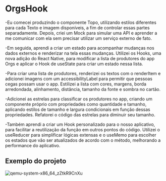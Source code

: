 # **OrgsHook**

-Eu comecei produzindo o componente Topo, utilizando estilos diferentes para cada Texto e imagem disponíveis, a fim de controlar essas partes separadamente. Depois, criei um Mock para simular uma API e aprender a me comunicar com ela sem precisar utilizar um serviço externo de fato.

-Em seguida, aprendi a criar um estado para acompanhar mudanças nos dados externos e renderizar na tela essas mudanças. Utilizei os Hooks, uma nova adição do React Native, para modificar a lista de produtores do app Orgs e aplicar o Hook de useState para criar um estado nessa lista.

-Para criar uma lista de produtores, renderizei os textos com o renderItem e adicionei imagens com um accessibilityLabel para permitir que pessoas cegas possam usar o app. Estilizei a lista com cores, margens, borda arredondada, alinhamento, distância, tamanho da fonte e sombra no cartão.

-Adicionei as estrelas para classificar os produtores no app, criando um componente próprio com propriedades como quantidade e tamanho, aplicando estilos de tamanho e largura condicionais em função dessas propriedades. Refatorei o código das estrelas para diminuir seu tamanho.

-Também aprendi a criar um Hook personalizado para o nosso aplicativo, para facilitar a reutilização da função em outros pontos do código. Utilizei o useReducer para simplificar lógicas extensas e o useMemo para escolher os estados que vão ser atualizados de acordo com o método, melhorando a performance do aplicativo.

## Exemplo do projeto


![qemu-system-x86_64_zZtkR9CnXu](https://user-images.githubusercontent.com/87025218/228692096-aa1e4070-ede8-47ef-b928-1d5e9edb6b00.gif)
